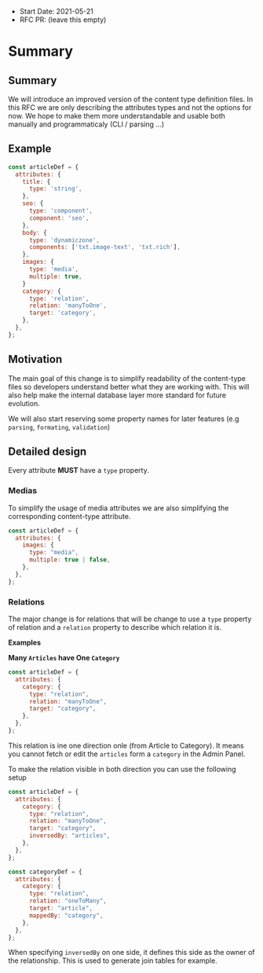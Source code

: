 - Start Date: 2021-05-21
- RFC PR: (leave this empty)

# Summary

## Summary

We will introduce an improved version of the content type definition files. In this RFC we are only describing the attributes types and not the options for now. We hope to make them more understandable and usable both manually and programmaticaly (CLI / parsing ...)

## Example

```js
const articleDef = {
  attributes: {
    title: {
      type: 'string',
    },
    seo: {
      type: 'component',
      component: 'seo',
    },
    body: {
      type: 'dynamiczone',
      components: ['txt.image-text', 'txt.rich'],
    },
    images: {
      type: 'media',
      multiple: true,
    }
    category: {
      type: 'relation',
      relation: 'manyToOne',
      target: 'category',
    },
  },
};
```

## Motivation

The main goal of this change is to simplify readability of the content-type files so developers understand better what they are working with. This will also help make the internal database layer more standard for future evolution.

We will also start reserving some property names for later features (e.g `parsing`, `formating`, `validation`)

## Detailed design

Every attribute **MUST** have a `type` property.

### Medias

To simplify the usage of media attributes we are also simplifying the corresponding content-type attribute.

```js
const articleDef = {
  attributes: {
    images: {
      type: "media",
      multiple: true | false,
    },
  },
};
```

### Relations

The major change is for relations that will be change to use a `type` property of relation and a `relation` property to describe which relation it is.

**Examples**

**Many `Articles` have One `Category`**

```js
const articleDef = {
  attributes: {
    category: {
      type: "relation",
      relation: "manyToOne",
      target: "category",
    },
  },
};
```

This relation is ine one direction onle (from Article to Category). It means you cannot fetch or edit the `articles` form a `category` in the Admin Panel.

To make the relation visible in both direction you can use the following setup

```js
const articleDef = {
  attributes: {
    category: {
      type: "relation",
      relation: "manyToOne",
      target: "category",
      inversedBy: "articles",
    },
  },
};

const categoryDef = {
  attributes: {
    category: {
      type: "relation",
      relation: "oneToMany",
      target: "article",
      mappedBy: "category",
    },
  },
};
```

When specifying `inversedBy` on one side, it defines this side as the owner of the relationship. This is used to generate join tables for example.

